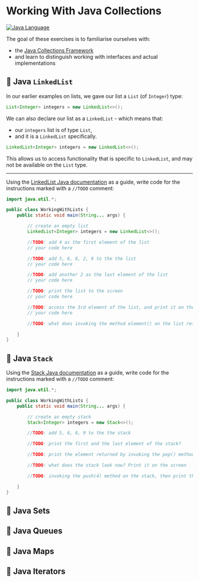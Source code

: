 # Working With Java Collections

[![Java Language](https://img.shields.io/badge/platform-OpenJDK-3A75B0.svg?logo=OpenJDK)][1]

The goal of these exercises is to familiarise ourselves with:
- the [Java Collections Framework][2]
- and learn to distinguish working with interfaces and actual implementations

## :pushpin: Java `LinkedList`

In our earlier examples on lists, we gave our list a `List` (of `Integer`) type:

```java
List<Integer> integers = new LinkedList<>();
```

We can also declare our list as a `LinkedList` - which means that:
- our `integers` list is of type `List`, 
- and it is a `LinkedList` specifically.


```java
LinkedList<Integer> integers = new LinkedList<>();
```

This allows us to access functionality that is specific to `LinkedList`, and may not be available on the `List` type.

----

Using the [LinkedList Java documentation][3] as a guide, write code for the instructions marked with a `//TODO` comment:

```java
import java.util.*;

public class WorkingWithLists {
    public static void main(String... args) {

        // create an empty list
        LinkedList<Integer> integers = new LinkedList<>();

        //TODO: add 4 as the first element of the list
        // your code here

        //TODO: add 5, 6, 8, 2, 9 to the the list
        // your code here

        //TODO: add another 2 as the last element of the list
        // your code here

        //TODO: print the list to the screen
        // your code here

        //TODO: access the 3rd element of the list, and print it on the screen
        // your code here

        //TODO: what does invoking the method element() on the list return?

    }
}
```

## :pushpin: Java `Stack`

Using the [Stack Java documentation][4] as a guide, write code for the instructions marked with a `//TODO` comment:

```java
import java.util.*;

public class WorkingWithLists {
    public static void main(String... args) {

        // create an empty stack
        Stack<Integer> integers = new Stack<>();

        //TODO: add 5, 6, 8, 9 to the the stack

        //TODO: print the first and the last element of the stack?

        //TODO: print the element returned by invoking the pop() method on the stack?

        //TODO: what does the stack look now? Print it on the screen

        //TODO: invoking the push(4) method on the stack, then print the stack on the screen.

    }
}
```


## :pushpin: Java Sets

## :pushpin: Java Queues

## :pushpin: Java Maps

## :pushpin: Java Iterators


[1]: https://docs.oracle.com/javase/8/docs/api/index.html 
[2]: https://docs.oracle.com/javase/tutorial/collections/intro/index.html 
[3]: https://docs.oracle.com/javase/8/docs/api/java/util/LinkedList.html
[4]: https://docs.oracle.com/javase/8/docs/api/java/util/Stack.html